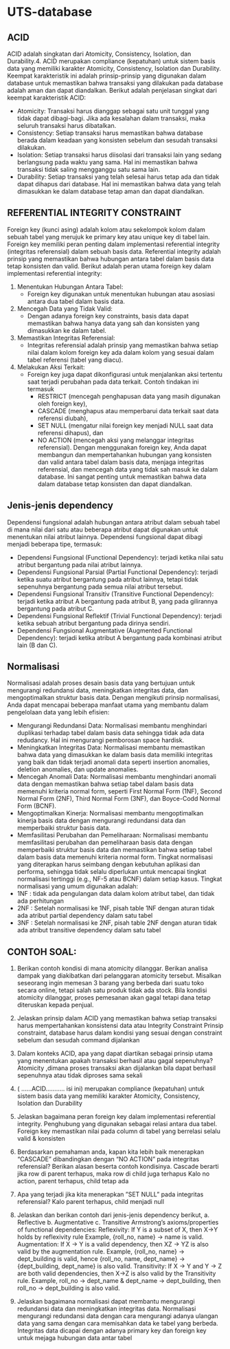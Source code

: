 # UTS-database
## ACID
ACID adalah singkatan dari Atomicity, Consistency, Isolation, dan Durability.4. ACID merupakan compliance (kepatuhan) untuk sistem basis data yang memiliki karakter Atomicity, Consistency, Isolation dan Durability. Keempat karakteristik ini adalah prinsip-prinsip yang digunakan dalam database untuk memastikan bahwa transaksi yang dilakukan pada database adalah aman dan dapat diandalkan. Berikut adalah penjelasan singkat dari keempat karakteristik ACID:
- Atomicity: Transaksi harus dianggap sebagai satu unit tunggal yang tidak dapat dibagi-bagi. Jika ada kesalahan dalam transaksi, maka seluruh transaksi harus dibatalkan.
- Consistency: Setiap transaksi harus memastikan bahwa database berada dalam keadaan yang konsisten sebelum dan sesudah transaksi dilakukan.
- Isolation: Setiap transaksi harus diisolasi dari transaksi lain yang sedang berlangsung pada waktu yang sama. Hal ini memastikan bahwa transaksi tidak saling mengganggu satu sama lain.
- Durability: Setiap transaksi yang telah selesai harus tetap ada dan tidak dapat dihapus dari database. Hal ini memastikan bahwa data yang telah dimasukkan ke dalam database tetap aman dan dapat diandalkan.

## REFERENTIAL INTEGRITY CONSTRAINT
Foreign key (kunci asing) adalah kolom atau sekelompok kolom dalam sebuah tabel yang merujuk ke primary key atau unique key di tabel lain. Foreign key memiliki peran penting dalam implementasi referential integrity (integritas referensial) dalam sebuah basis data. Referential integrity adalah prinsip yang memastikan bahwa hubungan antara tabel dalam basis data tetap konsisten dan valid. Berikut adalah peran utama foreign key dalam implementasi referential integrity:
1. Menentukan Hubungan Antara Tabel:
   - Foreign key digunakan untuk menentukan hubungan atau asosiasi antara dua tabel dalam basis data.
2. Mencegah Data yang Tidak Valid:
   - Dengan adanya foreign key constraints, basis data dapat memastikan bahwa hanya data yang sah dan konsisten yang dimasukkan ke dalam tabel.
3. Memastikan Integritas Referensial:
   - Integritas referensial adalah prinsip yang memastikan bahwa setiap nilai dalam kolom foreign key ada dalam kolom yang sesuai dalam tabel referensi (tabel yang diacu).
4. Melakukan Aksi Terkait:
   - Foreign key juga dapat dikonfigurasi untuk menjalankan aksi tertentu saat terjadi perubahan pada data terkait. Contoh tindakan ini termasuk
     - RESTRICT (mencegah penghapusan data yang masih digunakan oleh foreign key),
     - CASCADE (menghapus atau memperbarui data terkait saat data referensi diubah),
     - SET NULL (mengatur nilai foreign key menjadi NULL saat data referensi dihapus), dan
     - NO ACTION (mencegah aksi yang melanggar integritas referensial).
Dengan menggunakan foreign key, Anda dapat membangun dan mempertahankan hubungan yang konsisten dan valid antara tabel dalam basis data, menjaga integritas referensial, dan mencegah data yang tidak sah masuk ke dalam database. Ini sangat penting untuk memastikan bahwa data dalam database tetap konsisten dan dapat diandalkan.

## Jenis-jenis dependency
Dependensi fungsional adalah hubungan antara atribut dalam sebuah tabel di mana nilai dari satu atau beberapa atribut dapat digunakan untuk menentukan nilai atribut lainnya. Dependensi fungsional dapat dibagi menjadi beberapa tipe, termasuk:
- Dependensi Fungsional (Functional Dependency): terjadi ketika nilai satu atribut bergantung pada nilai atribut lainnya.
- Dependensi Fungsional Parsial (Partial Functional Dependency): terjadi ketika suatu atribut bergantung pada atribut lainnya, tetapi tidak sepenuhnya bergantung pada semua nilai atribut tersebut.
- Dependensi Fungsional Transitiv (Transitive Functional Dependency): terjadi ketika atribut A bergantung pada atribut B, yang pada gilirannya bergantung pada atribut C.
- Dependensi Fungsional Reflektif (Trivial Functional Dependency): terjadi ketika sebuah atribut bergantung pada dirinya sendiri.
- Dependensi Fungsional Augmentative (Augmented Functional Dependency): terjadi ketika atribut A bergantung pada kombinasi atribut lain (B dan C).

## Normalisasi
Normalisasi adalah proses desain basis data yang bertujuan untuk mengurangi redundansi data, meningkatkan integritas data, dan mengoptimalkan struktur basis data. Dengan mengikuti prinsip normalisasi, Anda dapat mencapai beberapa manfaat utama yang membantu dalam pengelolaan data yang lebih efisien:
- Mengurangi Redundansi Data: Normalisasi membantu menghindari duplikasi terhadap tabel dalam basis data sehingga tidak ada data redudancy. Hal ini mengurangi pemborosan space hardisk.
- Meningkatkan Integritas Data: Normalisasi membantu memastikan bahwa data yang dimasukkan ke dalam basis data memiliki integritas yang baik dan tidak terjadi anomali data seperti insertion anomalies, deletion anomalies, dan update anomalies.
- Mencegah Anomali Data: Normalisasi membantu menghindari anomali data dengan memastikan bahwa setiap tabel dalam basis data memenuhi kriteria normal form, seperti First Normal Form (1NF), Second Normal Form (2NF), Third Normal Form (3NF), dan Boyce-Codd Normal Form (BCNF).
- Mengoptimalkan Kinerja: Normalisasi membantu mengoptimalkan kinerja basis data dengan mengurangi redundansi data dan memperbaiki struktur basis data.
- Memfasilitasi Perubahan dan Pemeliharaan: Normalisasi membantu memfasilitasi perubahan dan pemeliharaan basis data dengan memperbaiki struktur basis data dan memastikan bahwa setiap tabel dalam basis data memenuhi kriteria normal form.
Tingkat normalisasi yang diterapkan harus seimbang dengan kebutuhan aplikasi dan performa, sehingga tidak selalu diperlukan untuk mencapai tingkat normalisasi tertinggi (e.g., NF-5 atau BCNF) dalam setiap kasus. Tingkat normalisasi yang umum digunakan adalah:
- 1NF : tidak ada pengulangan data dalam kolom atribut tabel, dan tidak ada perhitungan
- 2NF : Setelah normalisasi ke 1NF, pisah table 1NF dengan aturan tidak ada atribut partial dependency dalam satu tabel
- 3NF : Setelah normalisasi ke 2NF, pisah table 2NF dengan aturan tidak ada atribut transitive dependency dalam satu tabel

 ## CONTOH SOAL:
1.	Berikan contoh kondisi di mana atomicity dilanggar. Berikan analisa dampak yang diakibatkan dari pelanggaran atomicity tersebut.
Misalkan seseorang ingin memesan 3 barang yang berbeda dari suatu toko secara online, tetapi salah satu produk tidak ada stock. Bila kondisi atomicity dilanggar, proses pemesanan akan gagal tetapi dana tetap diteruskan kepada penjual.
2.	Jelaskan prinsip dalam ACID yang memastikan bahwa setiap transaksi harus mempertahankan konsistensi data atau Integrity Constraint
Prinsip constraint, database harus dalam kondisi yang sesuai dengan constraint sebelum dan sesudah command dijalankan
3.	Dalam konteks ACID, apa yang dapat diartikan sebagai prinsip utama yang menentukan apakah transaksi berhasil atau gagal sepenuhnya?
Atomicity ,dimana proses transaksi akan dijalankan bila dapat berhasil sepenuhnya atau tidak diproses sama sekali
4.	( ……ACID……….. isi ini) merupakan compliance (kepatuhan) untuk sistem basis data yang memiliki karakter Atomicity, Consistency, Isolation dan Durability
5.	Jelaskan bagaimana peran foreign key dalam implementasi referential integrity.
Penghubung yang digunakan sebagai relasi antara dua tabel. Foreign key memastikan nilai pada column di tabel yang berrelasi selalu valid & konsisten
6.	Berdasarkan pemahaman anda, kapan kita lebih baik menerapkan “CASCADE” dibandingkan dengan “NO ACTION” pada integritas referensial? Berikan alasan beserta contoh kondisinya.
Cascade berarti jika row di parent terhapus, maka row di child juga terhapus
Kalo no action, parent terhapus, child tetap ada
7.	Apa yang terjadi jika kita menerapkan ”SET NULL” pada integritas referensial?
Kalo parent terhapus, child menjadi null
8.	Jelaskan dan berikan contoh dari jenis-jenis dependency berikut,
a.	Reflective
b.	Augmentative
c.	Transitive
Armstrong’s axioms/properties of functional dependencies:
    Reflexivity: If Y is a subset of X, then X→Y holds by reflexivity rule
    Example, {roll_no, name} → name is valid.
    Augmentation: If X → Y is a valid dependency, then XZ → YZ is also valid by the augmentation rule.
    Example, {roll_no, name} → dept_building is valid, hence {roll_no, name, dept_name} → {dept_building, dept_name} is also valid.
    Transitivity: If X → Y and Y → Z are both valid dependencies, then X→Z is also valid by the Transitivity rule.
    Example, roll_no → dept_name & dept_name → dept_building, then roll_no → dept_building is also valid.

9.	Jelaskan bagaimana normalisasi dapat membantu mengurangi redundansi data dan meningkatkan integritas data.
Normalisasi mengurangi redundansi data dengan cara mengurangi adanya ulangan data yang sama dengan cara memisahkan data ke tabel yang berbeda. Integritas data dicapai dengan adanya primary key dan foreign key untuk mejaga hubungan data antar tabel
